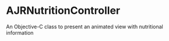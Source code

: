 AJRNutritionController
======================

An Objective-C class to present an animated view with nutritional information 